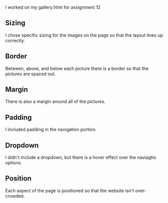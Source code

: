 I worked on my gallery.html for assignment 12

## Sizing 
I chose specific sizing for the images on the page so that the layout lines up correctly.

## Border 
Between, above, and below each picture there is a border so that the pictures are spaced out.

## Margin 
There is also a margin around all of the pictures.

## Padding 
I included padding in the navigation portion. 

## Dropdown 
I didn't include a dropdown, but there is a hover effect over the naviagtio options.

## Position
Each aspect of the page is positioned so that the website isn't over-crowded. 